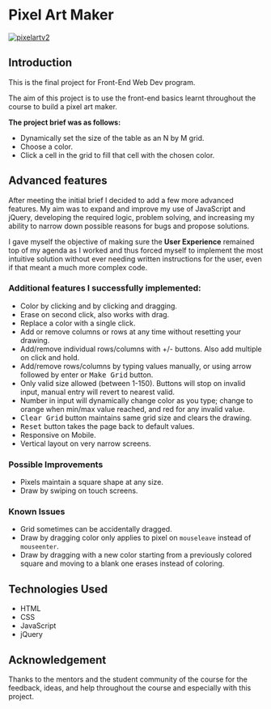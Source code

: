 # Pixel Art Maker
[![pixelartv2](https://user-images.githubusercontent.com/gif)](https://B40nishant/Pixel-art-maker/ "Go to project site, and draw something!")

## Introduction

This is the final project for Front-End Web Dev program.

The aim of this project is to use the front-end basics learnt throughout the course to build a pixel art maker.

**The project brief was as follows:**

+ Dynamically set the size of the table as an N by M grid.
+ Choose a color.
+ Click a cell in the grid to fill that cell with the chosen color.

## Advanced features

After meeting the initial brief I decided to add a few more advanced features. My aim was to expand and improve my use of JavaScript and jQuery, developing the required logic, problem solving, and increasing my ability to narrow down possible reasons for bugs and propose solutions.

I gave myself the objective of making sure the **User Experience** remained top of my agenda as I worked and thus forced myself to implement the most intuitive solution without ever needing written instructions for the user, even if that meant a much more complex code.

### Additional features I successfully implemented:

+ Color by clicking and by clicking and dragging.
+ Erase on second click, also works with drag.
+ Replace a color with a single click.
+ Add or remove columns or rows at any time without resetting your drawing.
+ Add/remove individual rows/columns with +/- buttons. Also add multiple on click and hold.
+ Add/remove rows/columns by typing values manually, or using arrow followed by enter or <kbd>Make Grid</kbd> button.
+ Only valid size allowed (between 1-150). Buttons will stop on invalid input, manual entry will revert to nearest valid.
+ Number in input will dynamically change color as you type; change to orange when min/max value reached, and red for any invalid value.
+ <kbd>Clear Grid</kbd> button maintains same grid size and clears the drawing.
+ <kbd>Reset</kbd> button takes the page back to default values.
+ Responsive on Mobile.
+ Vertical layout on very narrow screens.

### Possible Improvements

+ Pixels maintain a square shape at any size.
+ Draw by swiping on touch screens.

### Known Issues

+ Grid sometimes can be accidentally dragged.
+ Draw by dragging color only applies to pixel on `mouseleave` instead of `mouseenter`.
+ Draw by dragging with a new color starting from a previously colored square and moving to a blank one erases instead of coloring.

## Technologies Used

+ HTML
+ CSS
+ JavaScript
+ jQuery

## Acknowledgement

Thanks to the mentors and the student community of the course for the feedback, ideas, and help throughout the course and especially with this project.
